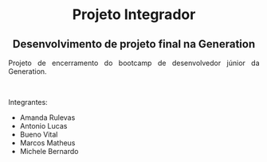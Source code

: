 <h1 align = center> Projeto Integrador</h1>
<h2 align = center>Desenvolvimento de projeto final na Generation</h2>

<p align = justify> Projeto de encerramento do bootcamp de desenvolvedor júnior da Generation.<p>
  
<br>

<p align = justify>Integrantes: </p>
  
  <ul>
    <li>Amanda Rulevas</li>
    <li>Antonio Lucas</li>
    <li>Bueno Vital</li>
    <li>Marcos Matheus</li>
    <li>Michele Bernardo</li>
  </ul>
